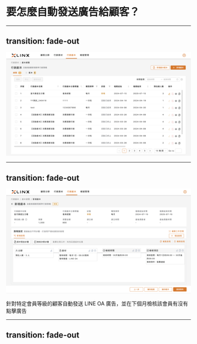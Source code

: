 <div class="flex flex-col justify-center items-center w-full h-full relative">
  <h1 class="title">要怎麼自動發送廣告給顧客？</h1>
</div>

---
transition: fade-out
---

<div class="flex justify-center items-center relative">
  <img class="w-full" src="images/story/01.png">
  <Mark type="circle" :at="1" width="80" height="40" top="48" right="20" />
</div>

---
transition: fade-out
---

<div class="flex justify-center items-center relative">
  <img class="w-full" src="images/story/02.png">
</div>

<span v-click="1" v-mark.underline.orange="1" class="absolute top-106 left-26">針對特定會員等級的顧客自動發送 LINE OA 廣告，並在下個月檢核該會員有沒有點擊廣告</span>

---
transition: fade-out
---
